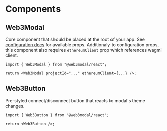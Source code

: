 # Components

## Web3Modal

Core component that should be placed at the root of your app. See [configuration docs](../configuration.md) for available props. Additionaly to configuration props, this component also requires `ethereumClient` prop which references wagmi client.

```tsx
import { Web3Modal } from "@web3modal/react";

return <Web3Modal projectId="..." ethereumClient={...} />;
```

## Web3Button

Pre-styled connect/disconnect button that reacts to modal's theme changes.

```tsx
import { Web3Button } from "@web3modal/react";

return <Web3Button />;
```
